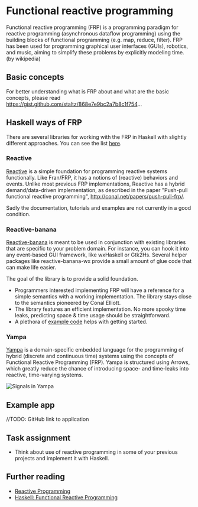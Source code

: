 # Functional reactive programming

Functional reactive programming (FRP) is a programming paradigm for reactive programming (asynchronous dataflow programming) using the building blocks of functional programming (e.g. map, reduce, filter). FRP has been used for programming graphical user interfaces (GUIs), robotics, and music, aiming to simplify these problems by explicitly modeling time. (by wikipedia)

## Basic concepts

For better understanding what is FRP about and what are the basic concepts, please read https://gist.github.com/staltz/868e7e9bc2a7b8c1f754...

## Haskell ways of FRP

There are several libraries for working with the FRP in Haskell with slightly different approaches. You can see the list [here](https://wiki.haskell.org/Functional_Reactive_Programming#Libraries).

### Reactive

[Reactive](https://hackage.haskell.org/package/reactive) is a simple foundation for programming reactive systems functionally. Like Fran/FRP, it has a notions of (reactive) behaviors and events. Unlike most previous FRP implementations, Reactive has a hybrid demand/data-driven implementation, as described in the paper "Push-pull functional reactive programming", http://conal.net/papers/push-pull-frp/.

Sadly the documentation, tutorials and examples are not currently in a good condition.

### Reactive-banana

[Reactive-banana](https://wiki.haskell.org/Reactive-banana) is meant to be used in conjunction with existing libraries that are specific to your problem domain. For instance, you can hook it into any event-based GUI framework, like wxHaskell or Gtk2Hs. Several helper packages like reactive-banana-wx provide a small amount of glue code that can make life easier.

The goal of the library is to provide a solid foundation.

* Programmers interested implementing FRP will have a reference for a simple semantics with a working implementation. The library stays close to the semantics pioneered by Conal Elliott.
* The library features an efficient implementation. No more spooky time leaks, predicting space & time usage should be straightforward.
* A plethora of [example code](https://wiki.haskell.org/Reactive-banana/Examples) helps with getting started.

### Yampa

[Yampa](https://wiki.haskell.org/Yampa) is a domain-specific embedded language for the programming of hybrid (discrete and continuous time) systems using the concepts of Functional Reactive Programming (FRP). Yampa is structured using Arrows, which greatly reduce the chance of introducing space- and time-leaks into reactive, time-varying systems.

![Signals in Yampa](https://wiki.haskell.org/wikiupload/thumb/1/10/Yampa_signal_functions.svg/624px-Yampa_signal_functions.svg.png)

## Example app

//TODO: GitHub link to application

## Task assignment

* Think about use of reactive programming in some of your previous projects and implement it with Haskell.

## Further reading

* [Reactive Programming](https://en.wikipedia.org/wiki/Reactive_programming)
* [Haskell: Functional Reactive Programming](https://wiki.haskell.org/Functional_Reactive_Programming)
